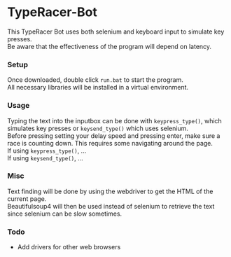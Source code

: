 # TypeRacer-Bot
This TypeRacer Bot uses both selenium and keyboard input to simulate key presses.  
Be aware that the effectiveness of the program will depend on latency.  

### Setup
Once downloaded, double click `run.bat` to start the program.  
All necessary libraries will be installed in a virtual environment.  

### Usage
Typing the text into the inputbox can be done with `keypress_type()`, which simulates key presses or  `keysend_type()` which uses selenium.  
Before pressing setting your delay speed and pressing enter, make sure a race is counting down. This requires some navigating around the page.  
If using `keypress_type()`, ...  
If using `keysend_type()`, ...  

### Misc
Text finding will be done by using the webdriver to get the HTML of the current page.  
Beautifulsoup4 will then be used instead of selenium to retrieve the text since selenium can be slow sometimes.  

### Todo
- Add drivers for other web browsers
